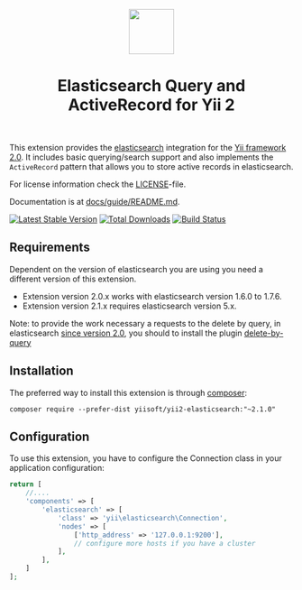 <p align="center">
    <a href="https://www.elastic.co/products/elasticsearch" target="_blank" rel="external">
        <img src="https://images.contentstack.io/v3/assets/bltefdd0b53724fa2ce/blt280217a63b82a734/5bbdaacf63ed239936a7dd56/elastic-logo.svg" height="80px">
    </a>
    <h1 align="center">Elasticsearch Query and ActiveRecord for Yii 2</h1>
    <br>
</p>

This extension provides the [elasticsearch](https://www.elastic.co/products/elasticsearch) integration for the [Yii framework 2.0](http://www.yiiframework.com).
It includes basic querying/search support and also implements the `ActiveRecord` pattern that allows you to store active
records in elasticsearch.

For license information check the [LICENSE](LICENSE.md)-file.

Documentation is at [docs/guide/README.md](docs/guide/README.md).

[![Latest Stable Version](https://poser.pugx.org/yiisoft/yii2-elasticsearch/v/stable.png)](https://packagist.org/packages/yiisoft/yii2-elasticsearch)
[![Total Downloads](https://poser.pugx.org/yiisoft/yii2-elasticsearch/downloads.png)](https://packagist.org/packages/yiisoft/yii2-elasticsearch)
[![Build Status](https://travis-ci.com/yiisoft/yii2-elasticsearch.svg?branch=master)](https://travis-ci.com/yiisoft/yii2-elasticsearch)

Requirements
------------

Dependent on the version of elasticsearch you are using you need a different version of this extension.

- Extension version 2.0.x works with elasticsearch version 1.6.0 to 1.7.6.
- Extension version 2.1.x requires elasticsearch version 5.x.

Note: to provide the work necessary a requests to the delete by query, in elasticsearch [since version 2.0](https://www.elastic.co/guide/en/elasticsearch/reference/1.7/docs-delete-by-query.html), you should to install the plugin [delete-by-query](https://www.elastic.co/guide/en/elasticsearch/plugins/2.3/plugins-delete-by-query.html)

Installation
------------

The preferred way to install this extension is through [composer](http://getcomposer.org/download/):


```
composer require --prefer-dist yiisoft/yii2-elasticsearch:"~2.1.0"
```

Configuration
-------------

To use this extension, you have to configure the Connection class in your application configuration:

```php
return [
    //....
    'components' => [
        'elasticsearch' => [
            'class' => 'yii\elasticsearch\Connection',
            'nodes' => [
                ['http_address' => '127.0.0.1:9200'],
                // configure more hosts if you have a cluster
            ],
        ],
    ]
];
```
